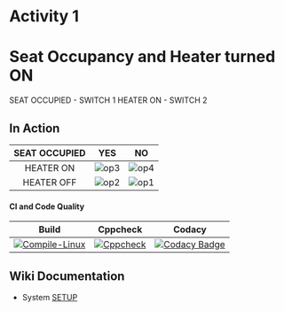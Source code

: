 # Activity 1
# Seat Occupancy and Heater turned ON
SEAT OCCUPIED - SWITCH 1
HEATER ON - SWITCH 2

## In Action

|SEAT OCCUPIED|YES|NO|
|:--:|:--:|:--:|
|HEATER ON|![op3](https://user-images.githubusercontent.com/80670539/115951982-4f5d5880-a501-11eb-9ccd-ebbf7f8019a9.jpg)|![op4](https://user-images.githubusercontent.com/80670539/115952023-7fa4f700-a501-11eb-98b6-79dbfd9549da.jpg)|
|HEATER OFF|![op2](https://user-images.githubusercontent.com/80670539/115952036-921f3080-a501-11eb-8cb5-8de090abd8c6.jpg)|![op1](https://user-images.githubusercontent.com/80670539/115952049-9d725c00-a501-11eb-8063-94a753d50894.jpg)|

#### CI and Code Quality

|Build|Cppcheck|Codacy|
|:--:|:--:|:--:|
|[![Compile-Linux](https://github.com/Bharathgopal/Emb-C/actions/workflows/Compile.yml/badge.svg)](https://github.com/Bharathgopal/Emb-C/actions/workflows/Compile.yml)|[![Cppcheck](https://github.com/Bharathgopal/Emb-C/actions/workflows/CodeQulaity.yml/badge.svg)](https://github.com/Bharathgopal/Emb-C/actions/workflows/CodeQulaity.yml)|[![Codacy Badge](https://app.codacy.com/project/badge/Grade/643b7ca2b2dc4daba1e700c216bb87d9)](https://www.codacy.com/gh/Bharathgopal/Emb-C/dashboard?utm_source=github.com&amp;utm_medium=referral&amp;utm_content=Bharathgopal/Emb-C&amp;utm_campaign=Badge_Grade)|

## Wiki Documentation
* System [SETUP](https://github.com/Bharathgopal/Emb-C/wiki)
